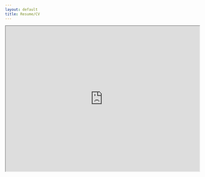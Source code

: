 ```yaml
---
layout: default
title: Resume/CV
---
```


<object><iframe src="https://drive.google.com/file/d/1KdnMcfYYS2-usaaONPAEN4k4FnY1mkpE/preview" width="640" height="480"></iframe></object>
